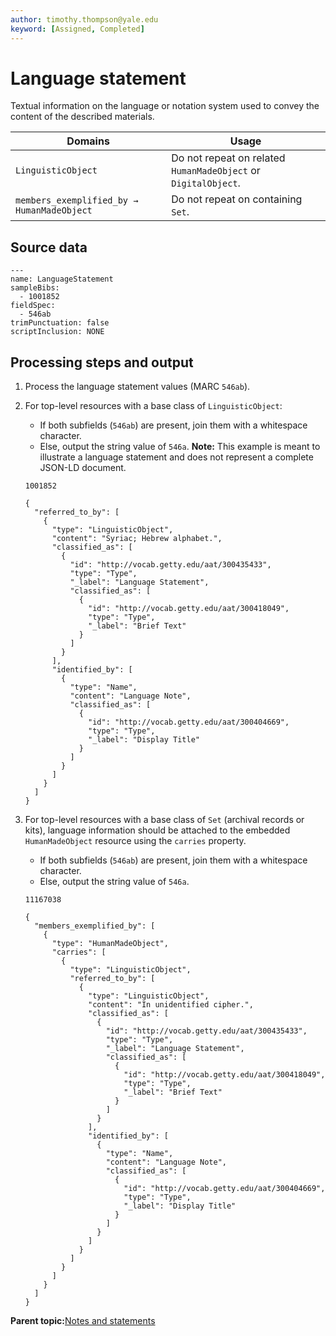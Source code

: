 ```yaml
---
author: timothy.thompson@yale.edu
keyword: [Assigned, Completed]
---
```


# Language statement

Textual information on the language or notation system used to convey the content of the described materials.

|Domains|Usage|
|-------|-----|
|`LinguisticObject`|Do not repeat on related `HumanMadeObject` or `DigitalObject`.|
|`members_exemplified_by → HumanMadeObject`|Do not repeat on containing `Set`.|

## Source data

```
---
name: LanguageStatement
sampleBibs:
  - 1001852
fieldSpec:
  - 546ab
trimPunctuation: false
scriptInclusion: NONE
```

## Processing steps and output

1.  Process the language statement values \(MARC `546ab`\).

2.  For top-level resources with a base class of `LinguisticObject`:

    -   If both subfields \(`546ab`\) are present, join them with a whitespace character.
    -   Else, output the string value of `546a`.
    **Note:** This example is meant to illustrate a language statement and does not represent a complete JSON-LD document.

    `1001852`

    ```
    {
      "referred_to_by": [
        {
          "type": "LinguisticObject",
          "content": "Syriac; Hebrew alphabet.",
          "classified_as": [
            {
              "id": "http://vocab.getty.edu/aat/300435433",
              "type": "Type",
              "_label": "Language Statement",
              "classified_as": [
                {
                  "id": "http://vocab.getty.edu/aat/300418049",
                  "type": "Type",
                  "_label": "Brief Text"
                }
              ]
            }
          ],
          "identified_by": [
            {
              "type": "Name",
              "content": "Language Note",
              "classified_as": [
                {
                  "id": "http://vocab.getty.edu/aat/300404669",
                  "type": "Type",
                  "_label": "Display Title"
                }
              ]
            }
          ]
        }
      ]
    }
    ```

3.  For top-level resources with a base class of `Set` \(archival records or kits\), language information should be attached to the embedded `HumanMadeObject` resource using the `carries` property.

    -   If both subfields \(`546ab`\) are present, join them with a whitespace character.
    -   Else, output the string value of `546a`.
    
    `11167038`

    ```
    {
      "members_exemplified_by": [
        {
          "type": "HumanMadeObject",
          "carries": [
            {
              "type": "LinguisticObject",
              "referred_to_by": [
                {
                  "type": "LinguisticObject",
                  "content": "In unidentified cipher.",
                  "classified_as": [
                    {
                      "id": "http://vocab.getty.edu/aat/300435433",
                      "type": "Type",
                      "_label": "Language Statement",
                      "classified_as": [
                        {
                          "id": "http://vocab.getty.edu/aat/300418049",
                          "type": "Type",
                          "_label": "Brief Text"
                        }
                      ]
                    }
                  ],
                  "identified_by": [
                    {
                      "type": "Name",
                      "content": "Language Note",
                      "classified_as": [
                        {
                          "id": "http://vocab.getty.edu/aat/300404669",
                          "type": "Type",
                          "_label": "Display Title"
                        }
                      ]
                    }
                  ]
                }
              ]
            }
          ]
        }
      ]
    }
    ```


**Parent topic:**[Notes and statements](../../concepts/notes_and_statements.md)

